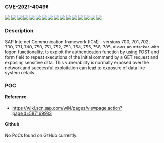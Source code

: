### [CVE-2021-40496](https://cve.mitre.org/cgi-bin/cvename.cgi?name=CVE-2021-40496)
![](https://img.shields.io/static/v1?label=Product&message=SAP%20NetWeaver%20AS%20ABAP%20and%20ABAP%20Platform&color=blue)
![](https://img.shields.io/static/v1?label=Version&message=%3C%20700%20&color=brightgreen)
![](https://img.shields.io/static/v1?label=Version&message=%3C%20701%20&color=brightgreen)
![](https://img.shields.io/static/v1?label=Version&message=%3C%20702%20&color=brightgreen)
![](https://img.shields.io/static/v1?label=Version&message=%3C%20730%20&color=brightgreen)
![](https://img.shields.io/static/v1?label=Version&message=%3C%20731%20&color=brightgreen)
![](https://img.shields.io/static/v1?label=Version&message=%3C%20740%20&color=brightgreen)
![](https://img.shields.io/static/v1?label=Version&message=%3C%20750%20&color=brightgreen)
![](https://img.shields.io/static/v1?label=Version&message=%3C%20751%20&color=brightgreen)
![](https://img.shields.io/static/v1?label=Version&message=%3C%20752%20&color=brightgreen)
![](https://img.shields.io/static/v1?label=Version&message=%3C%20753%20&color=brightgreen)
![](https://img.shields.io/static/v1?label=Version&message=%3C%20754%20&color=brightgreen)
![](https://img.shields.io/static/v1?label=Version&message=%3C%20755%20&color=brightgreen)
![](https://img.shields.io/static/v1?label=Version&message=%3C%20756%20&color=brightgreen)
![](https://img.shields.io/static/v1?label=Version&message=%3C%20785%20&color=brightgreen)
![](https://img.shields.io/static/v1?label=Vulnerability&message=CWE-668&color=brightgreen)

### Description

SAP Internet Communication framework (ICM) - versions 700, 701, 702, 730, 731, 740, 750, 751, 752, 753, 754, 755, 756, 785, allows an attacker with logon functionality, to exploit the authentication function by using POST and form field to repeat executions of the initial command by a GET request and exposing sensitive data. This vulnerability is normally exposed over the network and successful exploitation can lead to exposure of data like system details.

### POC

#### Reference
- https://wiki.scn.sap.com/wiki/pages/viewpage.action?pageId=587169983

#### Github
No PoCs found on GitHub currently.

